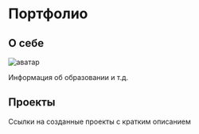 # Портфолио
## О себе
![аватар](https://ati.co.tz/wp/wp-content/uploads/2020/05/no-pic-round.png)

Информация об образовании и т.д.

## Проекты
Ссылки на созданные проекты с кратким описанием